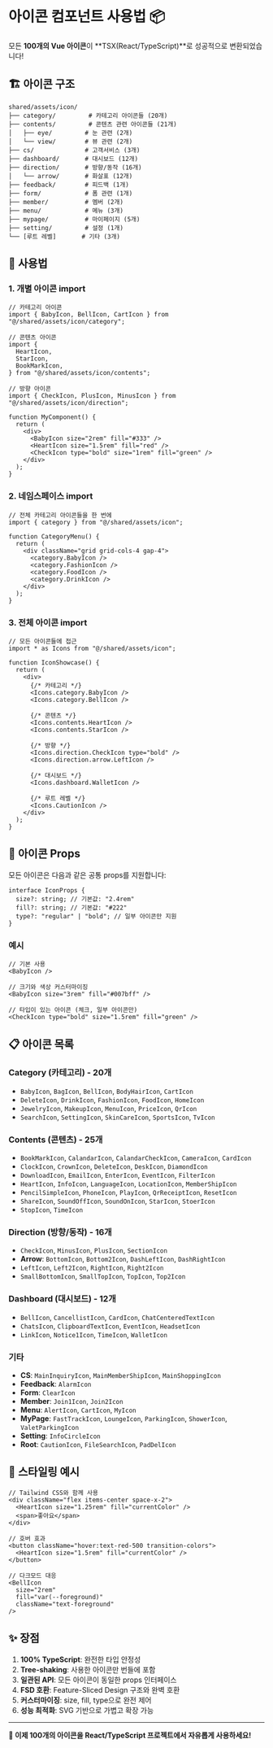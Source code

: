 # 아이콘 컴포넌트 사용법 📦

모든 **100개의 Vue 아이콘**이 **TSX(React/TypeScript)**로 성공적으로 변환되었습니다!

## 🏗️ 아이콘 구조

```
shared/assets/icon/
├── category/         # 카테고리 아이콘들 (20개)
├── contents/         # 콘텐츠 관련 아이콘들 (21개)
│   ├── eye/         # 눈 관련 (2개)
│   └── view/        # 뷰 관련 (2개)
├── cs/              # 고객서비스 (3개)
├── dashboard/       # 대시보드 (12개)
├── direction/       # 방향/동작 (16개)
│   └── arrow/       # 화살표 (12개)
├── feedback/        # 피드백 (1개)
├── form/            # 폼 관련 (1개)
├── member/          # 멤버 (2개)
├── menu/            # 메뉴 (3개)
├── mypage/          # 마이페이지 (5개)
├── setting/         # 설정 (1개)
└── [루트 레벨]       # 기타 (3개)
```

## 🎯 사용법

### 1. 개별 아이콘 import

```tsx
// 카테고리 아이콘
import { BabyIcon, BellIcon, CartIcon } from "@/shared/assets/icon/category";

// 콘텐츠 아이콘
import {
  HeartIcon,
  StarIcon,
  BookMarkIcon,
} from "@/shared/assets/icon/contents";

// 방향 아이콘
import { CheckIcon, PlusIcon, MinusIcon } from "@/shared/assets/icon/direction";

function MyComponent() {
  return (
    <div>
      <BabyIcon size="2rem" fill="#333" />
      <HeartIcon size="1.5rem" fill="red" />
      <CheckIcon type="bold" size="1rem" fill="green" />
    </div>
  );
}
```

### 2. 네임스페이스 import

```tsx
// 전체 카테고리 아이콘들을 한 번에
import { category } from "@/shared/assets/icon";

function CategoryMenu() {
  return (
    <div className="grid grid-cols-4 gap-4">
      <category.BabyIcon />
      <category.FashionIcon />
      <category.FoodIcon />
      <category.DrinkIcon />
    </div>
  );
}
```

### 3. 전체 아이콘 import

```tsx
// 모든 아이콘들에 접근
import * as Icons from "@/shared/assets/icon";

function IconShowcase() {
  return (
    <div>
      {/* 카테고리 */}
      <Icons.category.BabyIcon />
      <Icons.category.BellIcon />

      {/* 콘텐츠 */}
      <Icons.contents.HeartIcon />
      <Icons.contents.StarIcon />

      {/* 방향 */}
      <Icons.direction.CheckIcon type="bold" />
      <Icons.direction.arrow.LeftIcon />

      {/* 대시보드 */}
      <Icons.dashboard.WalletIcon />

      {/* 루트 레벨 */}
      <Icons.CautionIcon />
    </div>
  );
}
```

## 🔧 아이콘 Props

모든 아이콘은 다음과 같은 공통 props를 지원합니다:

```tsx
interface IconProps {
  size?: string; // 기본값: "2.4rem"
  fill?: string; // 기본값: "#222"
  type?: "regular" | "bold"; // 일부 아이콘만 지원
}
```

### 예시

```tsx
// 기본 사용
<BabyIcon />

// 크기와 색상 커스터마이징
<BabyIcon size="3rem" fill="#007bff" />

// 타입이 있는 아이콘 (체크, 일부 아이콘만)
<CheckIcon type="bold" size="1.5rem" fill="green" />
```

## 📋 아이콘 목록

### Category (카테고리) - 20개

- `BabyIcon`, `BagIcon`, `BellIcon`, `BodyHairIcon`, `CartIcon`
- `DeleteIcon`, `DrinkIcon`, `FashionIcon`, `FoodIcon`, `HomeIcon`
- `JewelryIcon`, `MakeupIcon`, `MenuIcon`, `PriceIcon`, `QrIcon`
- `SearchIcon`, `SettingIcon`, `SkinCareIcon`, `SportsIcon`, `TvIcon`

### Contents (콘텐츠) - 25개

- `BookMarkIcon`, `CalandarIcon`, `CalandarCheckIcon`, `CameraIcon`, `CardIcon`
- `ClockIcon`, `CrownIcon`, `DeleteIcon`, `DeskIcon`, `DiamondIcon`
- `DownloadIcon`, `EmailIcon`, `EnterIcon`, `EventIcon`, `FilterIcon`
- `HeartIcon`, `InfoIcon`, `LanguageIcon`, `LocationIcon`, `MemberShipIcon`
- `PencilSimpleIcon`, `PhoneIcon`, `PlayIcon`, `QrReceiptIcon`, `ResetIcon`
- `ShareIcon`, `SoundOffIcon`, `SoundOnIcon`, `StarIcon`, `StoerIcon`
- `StopIcon`, `TimeIcon`

### Direction (방향/동작) - 16개

- `CheckIcon`, `MinusIcon`, `PlusIcon`, `SectionIcon`
- **Arrow**: `BottomIcon`, `Bottom2Icon`, `DashLeftIcon`, `DashRightIcon`
- `LeftIcon`, `Left2Icon`, `RightIcon`, `Right2Icon`
- `SmallBottomIcon`, `SmallTopIcon`, `TopIcon`, `Top2Icon`

### Dashboard (대시보드) - 12개

- `BellIcon`, `CancellistIcon`, `CardIcon`, `ChatCenteredTextIcon`
- `ChatsIcon`, `ClipboardTextIcon`, `EventIcon`, `HeadsetIcon`
- `LinkIcon`, `Notice1Icon`, `TimeIcon`, `WalletIcon`

### 기타

- **CS**: `MainInquiryIcon`, `MainMemberShipIcon`, `MainShoppingIcon`
- **Feedback**: `AlarmIcon`
- **Form**: `ClearIcon`
- **Member**: `Join1Icon`, `Join2Icon`
- **Menu**: `AlertIcon`, `CartIcon`, `MyIcon`
- **MyPage**: `FastTrackIcon`, `LoungeIcon`, `ParkingIcon`, `ShowerIcon`, `ValetParkingIcon`
- **Setting**: `InfoCircleIcon`
- **Root**: `CautionIcon`, `FileSearchIcon`, `PadDelIcon`

## 🎨 스타일링 예시

```tsx
// Tailwind CSS와 함께 사용
<div className="flex items-center space-x-2">
  <HeartIcon size="1.25rem" fill="currentColor" />
  <span>좋아요</span>
</div>

// 호버 효과
<button className="hover:text-red-500 transition-colors">
  <HeartIcon size="1.5rem" fill="currentColor" />
</button>

// 다크모드 대응
<BellIcon
  size="2rem"
  fill="var(--foreground)"
  className="text-foreground"
/>
```

## ✨ 장점

1. **100% TypeScript**: 완전한 타입 안정성
2. **Tree-shaking**: 사용한 아이콘만 번들에 포함
3. **일관된 API**: 모든 아이콘이 동일한 props 인터페이스
4. **FSD 호환**: Feature-Sliced Design 구조와 완벽 호환
5. **커스터마이징**: size, fill, type으로 완전 제어
6. **성능 최적화**: SVG 기반으로 가볍고 확장 가능

---

**🎉 이제 100개의 아이콘을 React/TypeScript 프로젝트에서 자유롭게 사용하세요!**
